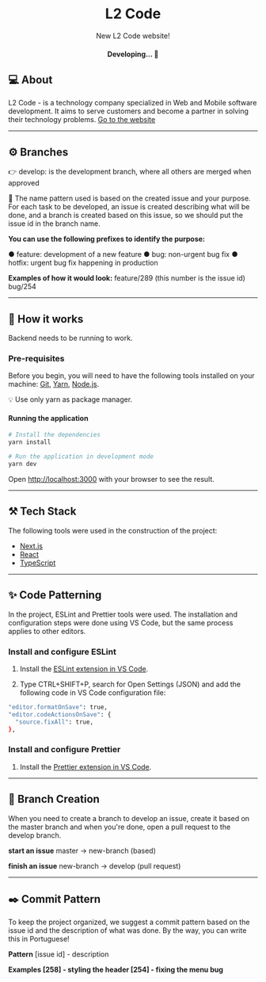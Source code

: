 <h1 align="center">L2 Code</h1>
<p align="center">New L2 Code website!</p>
<h4 align="center">
	Developing...  🚧
</h4>

## 💻 About
L2 Code - is a technology company specialized in Web and Mobile software development. It aims to serve customers and become a partner in solving their technology problems.
<a href="http://l2code.com.br/">Go to the website</a>

---

## ⚙️ Branches
👉 develop: is the development branch, where all others are merged when approved

📌 The name pattern used is based on the created issue and your purpose. For each task to be developed, an issue is created describing what will be done, and a branch is created based on this issue, so we should put the issue id in the branch name.

<b>You can use the following prefixes to identify the purpose:</b>

● feature: development of a new feature
● bug: non-urgent bug fix
● hotfix: urgent bug fix happening in production

<b>Examples of how it would look:</b>
feature/289 (this number is the issue id)
bug/254

---

## 🚀 How it works
Backend needs to be running to work.

### Pre-requisites
Before you begin, you will need to have the following tools installed on your machine:
<a href="https://git-scm.com">Git</a>, <a href="https://yarnpkg.com/getting-started/install">Yarn</a>, <a href="https://nodejs.org/en/">Node.js</a>.

💡 Use only yarn as package manager.

#### Running the application

```bash
# Install the dependencies
yarn install

# Run the application in development mode
yarn dev
```

Open [http://localhost:3000](http://localhost:3000) with your browser to see the result.

---

## ⚒️ Tech Stack

The following tools were used in the construction of the project:
- [Next.js](https://nextjs.org/)
- [React](https://pt-br.reactjs.org/)
- [TypeScript](https://www.typescriptlang.org/)

---

## ✨ Code Patterning

In the project, ESLint and Prettier tools were used. The installation and configuration steps were done using VS Code, but the same process applies to other editors.

### Install and configure ESLint
1. Install the [ESLint extension in VS Code](https://marketplace.visualstudio.com/items?itemName=dbaeumer.vscode-eslint).

2. Type CTRL+SHIFT+P, search for Open Settings (JSON) and add the following code in VS Code configuration file:
```bash
"editor.formatOnSave": true,
"editor.codeActionsOnSave": {
  "source.fixAll": true,
},
```

### Install and configure Prettier
1. Install the [Prettier extension in VS Code](https://marketplace.visualstudio.com/items?itemName=esbenp.prettier-vscode).


---

## 🎨 Branch Creation

When you need to create a branch to develop an issue, create it based on the master branch and when you're done, open a pull request to the develop branch.

<b>start an issue</b>
master -> new-branch
     (based)

<b>finish an issue</b>
new-branch -> develop
   (pull request)
   
---

## ✒️ Commit Pattern

To keep the project organized, we suggest a commit pattern based on the issue id and the description of what was done. By the way, you can write this in Portuguese!

<b>Pattern</b>
[issue id] - description

<b>Examples<b>
[258] - styling the header
[254] - fixing the menu bug
